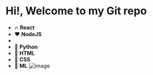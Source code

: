 # Hi!, Welcome to my Git repo

- 🔥  **React**
- ❤  **NodeJS**
- 
- 👑 **Python**
- 🥈 **HTML**
- 👀 **CSS**
- 🎀 **ML** 
![image](https://user-images.githubusercontent.com/9334623/166725535-96b729f1-1020-492f-9d39-2073eb561b22.png)
